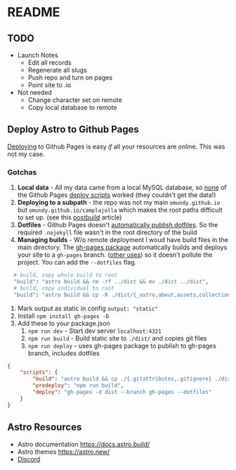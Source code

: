 
# README


## TODO

- Launch Notes
    - Edit all records
    - Regenerate all slugs
    - Push repo and turn on pages
    - Point site to .io
- Not needed
    - Change character set on remote
    - Copy local database to remote

<!-- 
## Dev Notes

- Built on top of this theme 
    - https://github.com/markteekman/accessible-astro-starter
    - https://accessible-astro.netlify.app/
    - https://accessible-astro.dev/accessible-components
    - https://github.com/markteekman/accessible-astro-components
    - Components
        - `SiteMeta.astro` SEO component for setting custom meta data on different pages
        - `[...page].astro` and `[post].astro` demonstrate the use of dynamic routes and provide a basic blog (or collection) with breadcrumbs and pagination
 -->




## Deploy Astro to Github Pages

[Deploying](https://docs.astro.build/en/guides/deploy/github/) to Github Pages is easy *if* all your resources are online. This was not my case.

### Gotchas

1. **Local data** - All my data came from a local MySQL database, so [none](https://github.com/withastro/github-pages) of the Github Pages [deploy scripts](https://github.com/withastro/action) worked (they couldn't get the data!)
1. **Deploying to a subpath** - the repo was not my main `omundy.github.io` but `omundy.github.io/camplajolla` which makes the root paths difficult to set up. (see this [postbuild](https://dev.to/jonas_duri/use-astro-with-gitlab-pages-or-github-pages-3eb7) article)
1. **Dotfiles** - Github Pages doesn't [automatically publish dotfiles](https://futurewebdesign.au/posts/gh-pages/). So the required `.nojekyll` file wasn't in the root directory of the build
1. **Managing builds** - W/o remote deployment I woud have build files in the main directory. The [gh-pages package](https://www.npmjs.com/package/gh-pages) automatically builds and deploys your site to a `gh-pages` branch. ([other uses](https://dev.to/yuribenjamin/how-to-deploy-react-app-in-github-pages-2a1f)) so it doesn't pollute the project. You can add the `--dotfiles` flag.



```bash
  # build, copy whole build to root
  "build": "astro build && rm -rf ../dist && mv ./dist ../dist",
  # build, copy individual to root
  "build": "astro build && cp -R ./dist/{_astro,about,assets,collection,defensonomy,404.html,index.html,manifest_*,robots.txt,site.webmanifest} ../",
  ```

1. Mark output as static in config `output: "static"`
1. Install `npm install gh-pages -D`
1. Add these to your package.json
    1. `npm run dev` - Start dev server `localhost:4321`
    1. `npm run build`  - Build static site to `./dist/` and copies git files
    1. `npm run deploy` - uses gh-pages package to publish to gh-pages branch, includes dotfiles

```json
{
    "scripts": {
        "build": "astro build && cp ./{.gitattributes,.gitignore} ./dist",
        "predeploy": "npm run build",
        "deploy": "gh-pages -d dist --branch gh-pages --dotfiles"
    }
}    
```




## Astro Resources

- Astro documentation https://docs.astro.build/
- Astro themes https://astro.new/
- [Discord](https://discord.com/channels/830184174198718474/)








<!-- 
## ♿ (Accessibility) Features


- Prettier integration with `prettier-plugin-astro`
- ESLint integration with strict accessibility settings for `eslint-plugin-jsx-a11y`
- Markdown and MDX support with examples included in the theme
- Uses the awesome `astro-icon` package for the icons
- Excellent Lighthouse/PageSpeed scores
- Accessible landmarks such as `header`, `main`, `footer`, `section` and `nav`
- `404.astro` provides a custom 404 error page which you can adjust to your needs
- `Header.astro` component included in the `DefaultLayout.astro` layout
- `Footer.astro` component included in the `DefaultLayout.astro` layout
- `SkipLinks.astro` component to skip to either the main menu or the main content
- `Navigation.astro` component with keyboard accessible (dropdown) navigation (arrow keys, escape key)

- `.sr-only` utility class for screen reader only text content (hides text visually)
- `prefers-reduced-motion` disables animations for users that have this preference turned on

 -->
